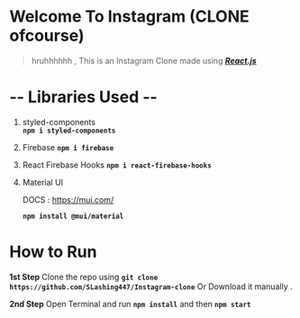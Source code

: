 # Welcome To Instagram (CLONE ofcourse)

> hruhhhhhh , This is an Instagram Clone made using
> *[***React.js***](https://reactjs.org/)*

# -- Libraries Used --

1)  styled-components	
	**`npm i styled-components`**	

2) Firebase	
	**`npm i firebase`**

3) React Firebase Hooks
	**`npm i react-firebase-hooks`**

4) Material UI

   DOCS : https://mui.com/
   
   **`npm install @mui/material`**

# How to Run
**1st Step**
Clone the repo using **`git clone https://github.com/SLashing447/Instagram-clone`** 
Or Download it manually .

**2nd Step**
Open Terminal and run **`npm install`** and then **`npm start`** 

